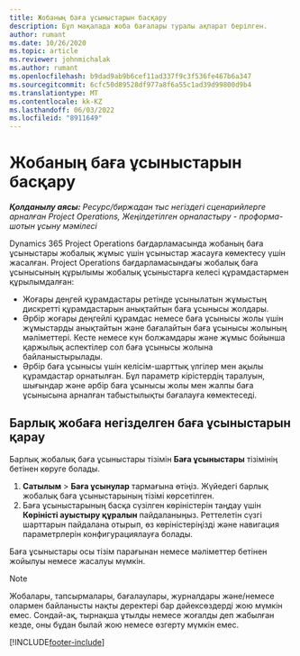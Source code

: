 ```yaml
---
title: Жобаның баға ұсыныстарын басқару
description: Бұл мақалада жоба бағалары туралы ақпарат берілген.
author: rumant
ms.date: 10/26/2020
ms.topic: article
ms.reviewer: johnmichalak
ms.author: rumant
ms.openlocfilehash: b9dad9ab9b6cef11ad337f9c3f536fe467b6a347
ms.sourcegitcommit: 6cfc50d89528df977a8f6a55c1ad39d99800d9b4
ms.translationtype: MT
ms.contentlocale: kk-KZ
ms.lasthandoff: 06/03/2022
ms.locfileid: "8911649"
---
```

# <a name="manage-project-quotes"></a>Жобаның баға ұсыныстарын басқару

_**Қолданылу аясы:** Ресурс/биржадан тыс негіздегі сценарийлерге арналған Project Operations, Жеңілдетілген орналастыру - проформа-шотын ұсыну мәмілесі_

Dynamics 365 Project Operations бағдарламасында жобаның баға ұсыныстары жобалық жұмыс үшін ұсыныстар жасауға көмектесу үшін жасалған. Project Operations бағдарламасындағы жобалық баға ұсынысының құрылымы жобалық ұсыныстарға келесі құрамдастармен құрылымдалған:

  - Жоғары деңгей құрамдастары ретінде ұсынылатын жұмыстың дискретті құрамдастарын анықтайтын баға ұсынысы жолдары.
  - Әрбір жоғары деңгейлі құрамдас немесе баға ұсынысы жолы үшін жұмыстарды анықтайтын және бағалайтын баға ұсынысы жолының мәліметтері. Кесте немесе күн болжамдары және жұмыс бойынша қаржылық аспектілер сол баға ұсынысы жолына байланыстырылады.
  - Әрбір баға ұсынысы үшін келісім-шарттық үлгілер мен ақылы құрамдастар орнатылған. Бұл параметр кірістердің таралуын, шығындар және әрбір баға ұсынысы жолы мен жалпы баға ұсынысына арналған табыстылықты бағалауға көмектеседі.

## <a name="view-all-project-based-quotes"></a>Барлық жобаға негізделген баға ұсыныстарын қарау

Барлық жобалық баға ұсыныстары тізімін **Баға ұсыныстары** тізімінің бетінен көруге болады. 

1. **Сатылым** > **Баға ұсынулар** тармағына өтіңіз. Жүйедегі барлық жобалық баға ұсыныстарының тізімі көрсетілген. 
2. Баға ұсыныстарының басқа сүзілген көріністерін таңдау үшін **Көріністі ауыстыру құралын** пайдаланыңыз. Реттелетін сүзгі шарттарын пайдалана отырып, өз көріністеріңізді және навигация параметрлерін конфигурациялауға болады.

Баға ұсыныстары осы тізім парағынан немесе мәліметтер бетінен жойылуы немесе жасалуы мүмкін.

 > [!NOTE]
 > Жобалары, тапсырмалары, бағалаулары, журналдары және/немесе олармен байланысты нақты деректері бар дәйексөздерді жою мүмкін емес. Сондай-ақ, тырнақша ұтылды немесе жоғалды деп жабылған кезде, оны бұдан былай жою немесе өзгерту мүмкін емес. 


[!INCLUDE[footer-include](../../includes/footer-banner.md)]
